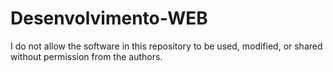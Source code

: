 ﻿# Desenvolvimento-WEB

 I do not allow the software in this repository to be used, modified, or shared without permission from the authors.
